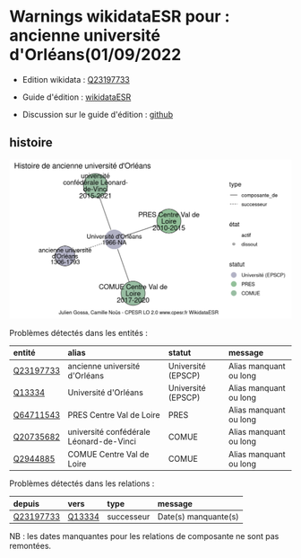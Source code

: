 Warnings wikidataESR pour : ancienne université d'Orléans(01/09/2022
================

- Edition wikidata : [Q23197733](https://www.wikidata.org/wiki/Q23197733)
- Guide d'édition : [wikidataESR](https://github.com/cpesr/wikidataESR/)

- Discussion sur le guide d'édition : [github](https://github.com/cpesr/wikidataESR/issues)



## histoire 

![Graphique non généré](Q23197733-histoire.png) 

Problèmes détectés dans les entités :

|entité                                               |alias                                   |statut             |message                |
|:----------------------------------------------------|:---------------------------------------|:------------------|:----------------------|
|[Q23197733](https://www.wikidata.org/wiki/Q23197733) |ancienne université d'Orléans           |Université (EPSCP) |Alias manquant ou long |
|[Q13334](https://www.wikidata.org/wiki/Q13334)       |Université d'Orléans                    |Université (EPSCP) |Alias manquant ou long |
|[Q64711543](https://www.wikidata.org/wiki/Q64711543) |PRES Centre Val de Loire                |PRES               |Alias manquant ou long |
|[Q20735682](https://www.wikidata.org/wiki/Q20735682) |université confédérale Léonard-de-Vinci |COMUE              |Alias manquant ou long |
|[Q2944885](https://www.wikidata.org/wiki/Q2944885)   |COMUE Centre Val de Loire               |COMUE              |Alias manquant ou long |

Problèmes détectés dans les relations :

|depuis                                               |vers                                           |type       |message              |
|:----------------------------------------------------|:----------------------------------------------|:----------|:--------------------|
|[Q23197733](https://www.wikidata.org/wiki/Q23197733) |[Q13334](https://www.wikidata.org/wiki/Q13334) |successeur |Date(s) manquante(s) |

NB : les dates manquantes pour les relations de composante ne sont pas remontées. 

